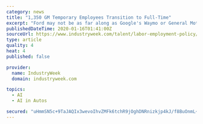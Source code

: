 ```yaml
---
category: news
title: "1,350 GM Temporary Employees Transition to Full-Time"
excerpt: "Ford may not be as far along as Google's Waymo or General Motors' Cruise in their autonomous ... that learning back into the manufacturing environment and into the artificial intelligence [area].” Bailo finds it interesting that Ford's plan is to use ..."
publishedDateTime: 2020-01-16T01:41:00Z
sourceUrl: https://www.industryweek.com/talent/labor-employment-policy/article/21120615/1350-gm-temporary-employees-transition-to-fulltime
type: article
quality: 4
heat: 4
published: false

provider:
  name: IndustryWeek
  domain: industryweek.com

topics:
  - AI
  - AI in Autos

secured: "uHmmSN5c+9TaJAQIx3wevoIhvZMFk6tchR9jOghDNRnizkjp4kJ/f8BuOnmL+J0zmr8wiKJn5xy93MrtPPGrdGWUdsPdad9jYzeyKjqYowg7tnkEAnQA662c5oUj6wjQdfcBm8dnbt3BQq3sEVOWMpo8pjQ7Os+yU3hRPAi7XYnwufkhZEcaL2pg4aVxby7fHD4NHXNyIcgGh68GsyiRFeW7tE1gpqXQY4XM2YqRyLyrGxow9d+Pb4OJzJKU5THIH0VdwRfzRQpwHbN4XjiYw5fspZBtJCMAQjVHVlIZvQqM854Lw0Sot3kSXZ6N4+XUgjwlOGOOckinnCtoEYOUHgr4fpqT69xTnddUZ6ZCcUalOgtPwbLBZFf+ArraMeaJ1DE6HobaBvp5Q38zpleVnhrrVmJqsOp34ijEw7dYDhYDpYeuIQsYHr5dwOodYcoD8GWpUXKAxIMKtZQH/iZC8A==;5K6noregsmubDz+eHC/xAg=="
---
```


